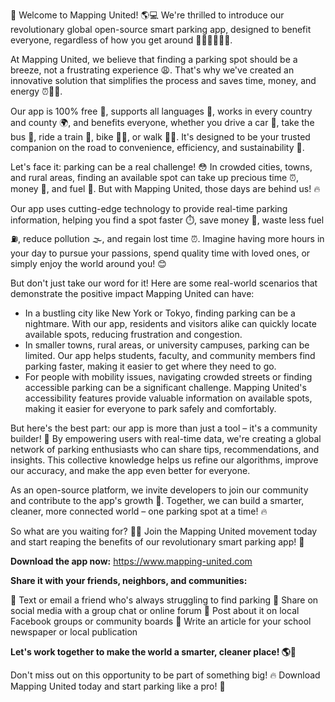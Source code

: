 🎉 Welcome to Mapping United! 🌎💻 We're thrilled to introduce our revolutionary global open-source smart parking app, designed to benefit everyone, regardless of how you get around 🚌🚂🏃‍♂️🚶‍♀️.

At Mapping United, we believe that finding a parking spot should be a breeze, not a frustrating experience 😩. That's why we've created an innovative solution that simplifies the process and saves time, money, and energy ⏰💸🌟.

Our app is 100% free 🎁, supports all languages 💬, works in every country and county 🌍, and benefits everyone, whether you drive a car 🚗, take the bus 🚌, ride a train 🚂, bike 🚴‍♂️, or walk 🏃‍♀️. It's designed to be your trusted companion on the road to convenience, efficiency, and sustainability 💚.

Let's face it: parking can be a real challenge! 😳 In crowded cities, towns, and rural areas, finding an available spot can take up precious time ⏰, money 💸, and fuel 🌟. But with Mapping United, those days are behind us! 🔥

Our app uses cutting-edge technology to provide real-time parking information, helping you find a spot faster ⏱️, save money 💸, waste less fuel ⛽️, reduce pollution 🌫️, and regain lost time ⏰. Imagine having more hours in your day to pursue your passions, spend quality time with loved ones, or simply enjoy the world around you! 😊

But don't just take our word for it! Here are some real-world scenarios that demonstrate the positive impact Mapping United can have:

* In a bustling city like New York or Tokyo, finding parking can be a nightmare. With our app, residents and visitors alike can quickly locate available spots, reducing frustration and congestion.
* In smaller towns, rural areas, or university campuses, parking can be limited. Our app helps students, faculty, and community members find parking faster, making it easier to get where they need to go.
* For people with mobility issues, navigating crowded streets or finding accessible parking can be a significant challenge. Mapping United's accessibility features provide valuable information on available spots, making it easier for everyone to park safely and comfortably.

But here's the best part: our app is more than just a tool – it's a community builder! 🌈 By empowering users with real-time data, we're creating a global network of parking enthusiasts who can share tips, recommendations, and insights. This collective knowledge helps us refine our algorithms, improve our accuracy, and make the app even better for everyone.

As an open-source platform, we invite developers to join our community and contribute to the app's growth 🚀. Together, we can build a smarter, cleaner, more connected world – one parking spot at a time! 🔥

So what are you waiting for? 💁‍♀️ Join the Mapping United movement today and start reaping the benefits of our revolutionary smart parking app! 🎉

**Download the app now:** https://www.mapping-united.com

**Share it with your friends, neighbors, and communities:**

📱 Text or email a friend who's always struggling to find parking
👥 Share on social media with a group chat or online forum
💬 Post about it on local Facebook groups or community boards
📰 Write an article for your school newspaper or local publication

**Let's work together to make the world a smarter, cleaner place! 🌎💚**

Don't miss out on this opportunity to be part of something big! 🔥 Download Mapping United today and start parking like a pro! 🚗